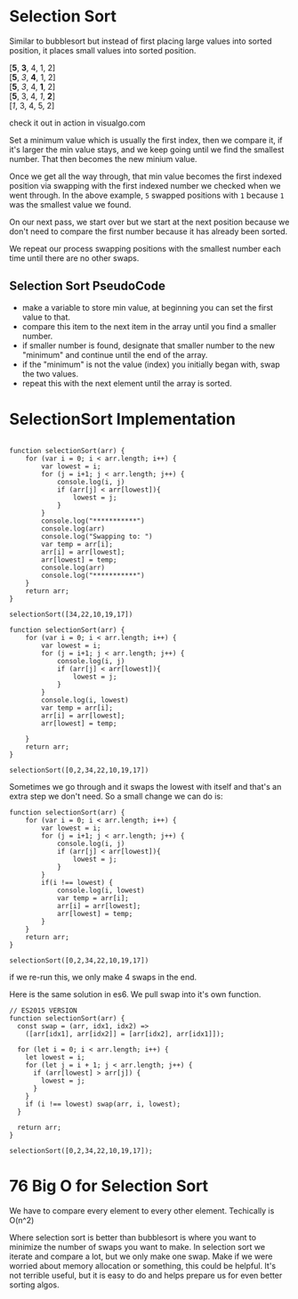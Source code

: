 # Selection Sort

Similar to bubblesort but instead of first placing large values into sorted position, it places small values into sorted position.

[**5**, **3**, 4, 1, 2]<br>
[**5**, *3*, **4**, 1, 2]<br>
[**5**, *3*, 4, **1**, 2]<br>
[**5**, 3, 4, *1*, **2**]<br>
[*1*, 3, 4, 5, 2]<br>

check it out in action in visualgo.com

Set a minimum value which is usually the first index, then we compare it, if it's larger the min value stays, and we keep going until we find the smallest number. That then becomes the new minium value.

Once we get all the way through, that min value becomes the first indexed position via swapping with the first indexed number we checked when we went through. In the above example, `5` swapped positions with `1` because `1` was the smallest value we found.

On our next pass, we start over but we start at the next position because we don't need to compare the first number because it has already been sorted.

We repeat our process swapping positions with the smallest number each time until there are no other swaps.

## Selection Sort PseudoCode

- make a variable to store min value, at beginning you can set the first value to that.
- compare this item to the next item in the array until you find a smaller number.
- if smaller number is found, designate that smaller number to the new "minimum" and continue until the end of the array.
- if the "minimum" is not the value (index) you initially began with, swap the two values.
- repeat this with the next element until the array is sorted.

# SelectionSort Implementation

```

function selectionSort(arr) {
    for (var i = 0; i < arr.length; i++) {
        var lowest = i;
        for (j = i+1; j < arr.length; j++) {
            console.log(i, j)
            if (arr[j] < arr[lowest]){
                lowest = j;
            }
        }
        console.log("***********")
        console.log(arr)
        console.log("Swapping to: ")
        var temp = arr[i];
        arr[i] = arr[lowest];
        arr[lowest] = temp;
        console.log(arr)
        console.log("***********")
    }
    return arr;
}

selectionSort([34,22,10,19,17])
```

```
function selectionSort(arr) {
    for (var i = 0; i < arr.length; i++) {
        var lowest = i;
        for (j = i+1; j < arr.length; j++) {
            console.log(i, j)
            if (arr[j] < arr[lowest]){
                lowest = j;
            }
        }
        console.log(i, lowest)
        var temp = arr[i];
        arr[i] = arr[lowest];
        arr[lowest] = temp;

    }
    return arr;
}

selectionSort([0,2,34,22,10,19,17])
```

Sometimes we go through and it swaps the lowest with itself and that's an extra step we don't need. So a small change we can do is:


```
function selectionSort(arr) {
    for (var i = 0; i < arr.length; i++) {
        var lowest = i;
        for (j = i+1; j < arr.length; j++) {
            console.log(i, j)
            if (arr[j] < arr[lowest]){
                lowest = j;
            }
        }
        if(i !== lowest) {
            console.log(i, lowest)
            var temp = arr[i];
            arr[i] = arr[lowest];
            arr[lowest] = temp;
        }
    }
    return arr;
}

selectionSort([0,2,34,22,10,19,17])
```

if we re-run this, we only make 4 swaps in the end.

Here is the same solution in es6.
We pull swap into it's own function.

```
// ES2015 VERSION
function selectionSort(arr) {
  const swap = (arr, idx1, idx2) =>
    ([arr[idx1], arr[idx2]] = [arr[idx2], arr[idx1]]);

  for (let i = 0; i < arr.length; i++) {
    let lowest = i;
    for (let j = i + 1; j < arr.length; j++) {
      if (arr[lowest] > arr[j]) {
        lowest = j;
      }
    }
    if (i !== lowest) swap(arr, i, lowest);
  }

  return arr;
}

selectionSort([0,2,34,22,10,19,17]);
```

# 76 Big O for Selection Sort

We have to compare every element to every other element. Techically is O(n^2)

Where selection sort is better than bubblesort is where you want to minimize the number of swaps you want to make. In selection sort we iterate and compare a lot, but we only make one swap. Make if we were worried about memory allocation or something, this could be helpful. It's not terrible useful, but it is easy to do and helps prepare us for even better sorting algos.
